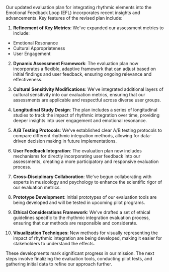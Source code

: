 

Our updated evaluation plan for integrating rhythmic elements into the Emotional Feedback Loop (EFL) incorporates recent insights and advancements. Key features of the revised plan include:

1. **Refinement of Key Metrics**: We've expanded our assessment metrics to include:
- Emotional Resonance
- Cultural Appropriateness
- User Engagement

2. **Dynamic Assessment Framework**: The evaluation plan now incorporates a flexible, adaptive framework that can adjust based on initial findings and user feedback, ensuring ongoing relevance and effectiveness.

3. **Cultural Sensitivity Modifications**: We've integrated additional layers of cultural sensitivity into our evaluation metrics, ensuring that our assessments are applicable and respectful across diverse user groups.

4. **Longitudinal Study Design**: The plan includes a series of longitudinal studies to track the impact of rhythmic integration over time, providing deeper insights into user engagement and emotional resonance.

5. **A/B Testing Protocols**: We've established clear A/B testing protocols to compare different rhythmic integration methods, allowing for data-driven decision making in future implementations.

6. **User Feedback Integration**: The evaluation plan now includes mechanisms for directly incorporating user feedback into our assessments, creating a more participatory and responsive evaluation process.

7. **Cross-Disciplinary Collaboration**: We've begun collaborating with experts in musicology and psychology to enhance the scientific rigor of our evaluation metrics.

8. **Prototype Development**: Initial prototypes of our evaluation tools are being developed and will be tested in upcoming pilot programs.

9. **Ethical Considerations Framework**: We've drafted a set of ethical guidelines specific to the rhythmic integration evaluation process, ensuring that our methods are responsible and considerate.

10. **Visualization Techniques**: New methods for visually representing the impact of rhythmic integration are being developed, making it easier for stakeholders to understand the effects.

These developments mark significant progress in our mission. The next steps involve finalizing the evaluation tools, conducting pilot tests, and gathering initial data to refine our approach further.